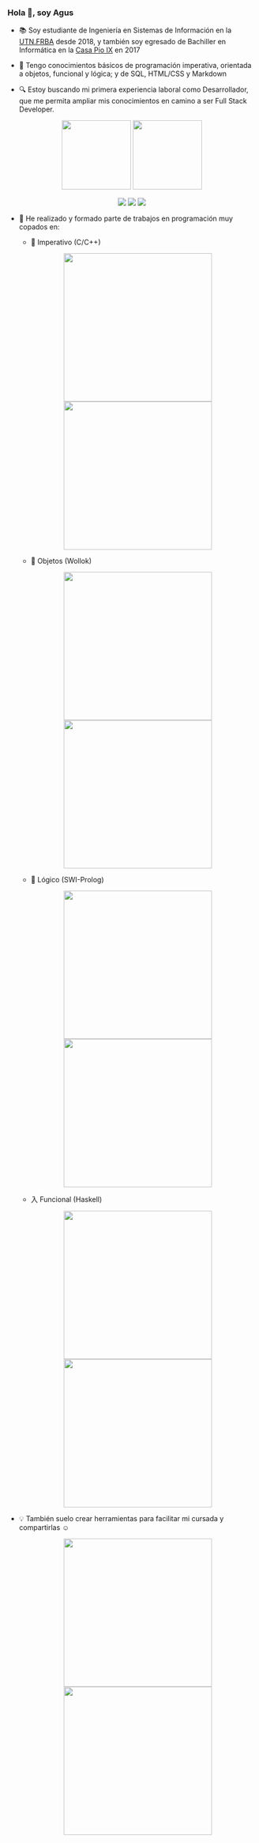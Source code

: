 ### Hola 👋, soy Agus

- 📚 Soy estudiante de Ingeniería en Sistemas de Información en la [UTN.FRBA](http://www.sistemas.frba.utn.edu.ar/) desde 2018, y también soy egresado de Bachiller en Informática en la [Casa Pio IX](https://www.pioix.edu.ar/) en 2017

- 🔭 Tengo conocimientos básicos de programación imperativa, orientada a objetos, funcional y lógica; y de SQL, HTML/CSS y Markdown

- 🔍 Estoy buscando mi primera experiencia laboral como Desarrollador, que me permita ampliar mis conocimientos en camino a ser Full Stack Developer.

<!--
- 🌱 Estoy aprendiendo... 
-->

  <p align="center">
  <img height="140em" src="https://github-readme-stats-raniagus.vercel.app/api?username=RaniAgus&show_icons=true&bg_color=0d1117&theme=github_dark&include_all_commits=true&count_private=true"/>
  <img height="140em" src="https://github-readme-stats-raniagus.vercel.app/api/top-langs/?username=RaniAgus&layout=compact&langs_count=8&theme=github_dark"/>
  </p>

  <p align="center">
  <a href="https://gitstats.me/RaniAgus"><img src="https://img.shields.io/badge/-RaniAgus-black?style=flat&labelColor=black&logo=github&logoColor=white"/></a>
  <a href="https://www.linkedin.com/in/agusranieri/"><img src="https://img.shields.io/badge/-Agustin%20Ranieri%20-0077B5?style=flat&logo=Linkedin&logoColor=white"/></a>
  <a href="mailto:aguseranieri@gmail.com"><img src="https://img.shields.io/badge/-aguseranieri@gmail.com-D14836?style=flat&logo=Gmail&logoColor=white"/></a>
  </p>

- 🚀 He realizado y formado parte de trabajos en programación muy copados en:
  - 📜 Imperativo (C/C++)   
  <p align="center">
  <a href="https://github.com/RaniAgus/so-tp-2020-2c-pedidOS-ya"><img width="300em" src="https://github-readme-stats-raniagus.vercel.app/api/pin/?username=RaniAgus&repo=so-tp-2020-2c-pedidOS-ya&locale=es&bg_color=0d1117&theme=github_dark"/></a>
  <a href="https://github.com/RaniAgus/ayed-tp-2018-mundial"><img width="300em" src="https://github-readme-stats-raniagus.vercel.app/api/pin/?username=RaniAgus&repo=ayed-tp-2018-mundial&locale=es&bg_color=0d1117&theme=github_dark"/></a>
  </p>

  - 🎈 Objetos (Wollok)
    
  <p align="center">
  <a href="https://github.com/RaniAgus/pdep-2020-o-tpi-PlantsVsZombies"><img width="300em" src="https://github-readme-stats-raniagus.vercel.app/api/pin/?username=RaniAgus&repo=pdep-2020-o-tpi-PlantsVsZombies&locale=es&bg_color=0d1117&theme=github_dark"/></a>
  <a href="https://github.com/RaniAgus/pdep-2020-o-parcial-mensajeria"><img width="300em" src="https://github-readme-stats-raniagus.vercel.app/api/pin/?username=RaniAgus&repo=pdep-2020-o-parcial-mensajeria&locale=es&theme=github_dark"/></a>
  </p>

  - 🦉 Lógico (SWI-Prolog)
    
  <p align="center">
  <a href="https://github.com/RaniAgus/pdep-2020-l-tpi-mafia"><img width="300em" src="https://github-readme-stats-raniagus.vercel.app/api/pin/?username=RaniAgus&repo=pdep-2020-l-tpi-mafia&locale=es&theme=github_dark"/></a>
  <a href="https://github.com/RaniAgus/pdep-2020-l-parcial-alquimia"><img width="300em" src="https://github-readme-stats-raniagus.vercel.app/api/pin/?username=RaniAgus&repo=pdep-2020-l-parcial-alquimia&locale=es&theme=github_dark"/></a>
  </p>

  - 入 Funcional (Haskell)
    
  <p align="center">
  <a href="https://github.com/RaniAgus/pdep-2020-f-tpi-taller-mecanico"><img width="300em" src="https://github-readme-stats-raniagus.vercel.app/api/pin/?username=RaniAgus&repo=pdep-2020-f-tpi-taller-mecanico&locale=es&theme=github_dark"/></a>
  <a href="https://github.com/RaniAgus/pdep-2020-f-parcial-vacaciones"><img width="300em" src="https://github-readme-stats-raniagus.vercel.app/api/pin/?username=RaniAgus&repo=pdep-2020-f-parcial-vacaciones&locale=es&theme=github_dark"/></a>
  </p>
    
- 💡 También suelo crear herramientas para facilitar mi cursada y compartirlas ☺️
    <p align="center">
    <a href="https://github.com/RaniAgus/flex-bison-makefiles"><img width="300em" src="https://github-readme-stats-raniagus.vercel.app/api/pin/?username=RaniAgus&repo=flex-bison-makefiles&locale=es&theme=github_dark"/></a>
    <a href="https://github.com/RaniAgus/utnso-project"><img width="300em" src="https://github-readme-stats-raniagus.vercel.app/api/pin/?username=RaniAgus&repo=utnso-project&locale=es&theme=github_dark"/></a>
    </p>
